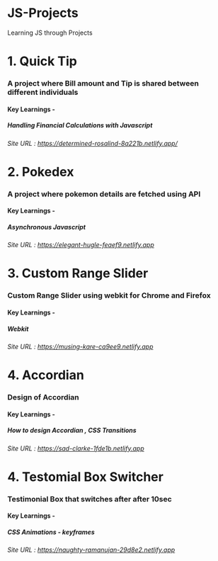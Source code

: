 # JS-Projects
Learning JS through Projects

# 1. Quick Tip
### A project where Bill amount and Tip is shared between different individuals
#### Key Learnings -
##### Handling Financial Calculations with Javascript
###### Site URL : https://determined-rosalind-8a221b.netlify.app/

# 2. Pokedex
### A project where pokemon details are fetched using API
#### Key Learnings -
##### Asynchronous Javascript
###### Site URL : https://elegant-hugle-feaef9.netlify.app

# 3. Custom Range Slider
### Custom Range Slider using webkit for Chrome and Firefox
#### Key Learnings - 
##### Webkit
###### Site URL : https://musing-kare-ca9ee9.netlify.app

# 4. Accordian 
### Design of Accordian
#### Key Learnings - 
##### How to design Accordian , CSS Transitions
###### Site URL : https://sad-clarke-1fde1b.netlify.app

# 4. Testomial Box Switcher 
### Testimonial Box that switches after after 10sec
#### Key Learnings - 
##### CSS Animations - keyframes
###### Site URL : https://naughty-ramanujan-29d8e2.netlify.app
